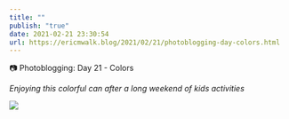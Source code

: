 ```yaml
---
title: ""
publish: "true"
date: 2021-02-21 23:30:54
url: https://ericmwalk.blog/2021/02/21/photoblogging-day-colors.html
---
```


📷 Photoblogging: Day 21 - Colors

*Enjoying this colorful can after a long weekend of kids activities*


![](https://ericmwalk.blog/uploads/2021/7fa7021ddc.jpg)